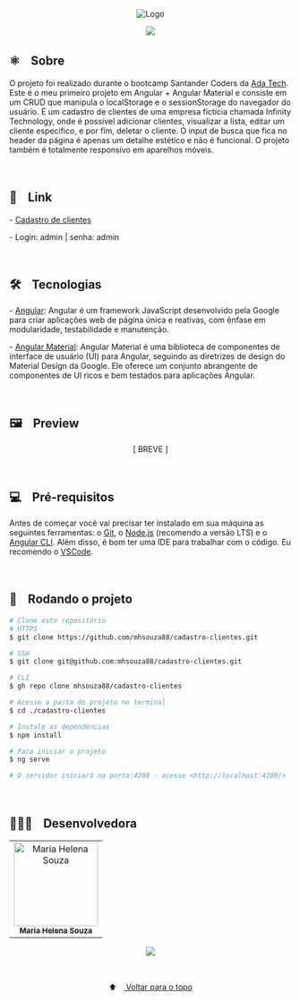 <p align="center">
  <img src="https://github-production-user-asset-6210df.s3.amazonaws.com/88038506/276441601-0ba4940b-26a7-4ef3-affd-2d850ce98bc4.png" alt="Logo" id="top">
  </p>

<p align="center">
  <a href="https://github.com/mhsouza88/cadastro-clientes/blob/master/LICENSE" target="_blank"><img src="https://img.shields.io/static/v1?label=License&message=MIT&color=informational"></a>
 </p>
 
 <h2> ⚛️ﾠSobre</h2>
 <p>O projeto foi realizado durante o bootcamp Santander Coders da <a href="https://ada.tech/" target="_blank">Ada Tech</a>. Este é o meu primeiro projeto em Angular + Angular Material e consiste em um CRUD que manipula o localStorage e o sessionStorage do navegador do usuário. É um cadastro de clientes de uma empresa fictícia chamada Infinity Technology, onde é possível adicionar clientes, visualizar a lista, editar um cliente específico, e por fim, deletar o cliente. O input de busca que fica no header da página é apenas um detalhe estético e não é funcional. O projeto também é totalmente responsivo em aparelhos móveis.
</p><br/>
 
 <h2> 🔗ﾠLink</h2>
 <p>- <a href="https://eminent-women.surge.sh/" target="_blank">Cadastro de clientes</a></p>
 <p>- Login: admin | senha: admin</p>
 <br/>

<h2> 🛠️ﾠTecnologias</h2>
<p> - <a href="https://angular.io/" target="_blank">Angular</a>: Angular é um framework JavaScript desenvolvido pela Google para criar aplicações web de página única e reativas, com ênfase em modularidade, testabilidade e manutenção.</p>
<p> - <a href="https://axios-http.com/docs/intro" target="_blank">Angular Material</a>: Angular Material é uma biblioteca de componentes de interface de usuário (UI) para Angular, seguindo as diretrizes de design do Material Design da Google. Ele oferece um conjunto abrangente de componentes de UI ricos e bem testados para aplicações Angular.</p>
<br/>

<h2> 🖼️ﾠPreview</h2>
<p align="center">
  [ BREVE ]

  </p>
<br/>
 
<h2> 💻ﾠPré-requisitos </h2>

<p>Antes de começar você vai precisar ter instalado em sua máquina as seguintes ferramentas: o <a href="https://git-scm.com" target="_blank">Git</a>, o <a href="https://nodejs.org/en/" target="_blank">Node.js</a> (recomendo a versão LTS) e o <a href="https://angular.io/cli" target="_blank">Angular CLI</a>.
Além disso, é bom ter uma IDE para trabalhar com o código. Eu recomendo o <a href="https://code.visualstudio.com" target="_blank">VSCode</a>.</p><br/>

<h2> 🚀ﾠRodando o projeto </h2>

```bash
# Clone este repositório
# HTTPS
$ git clone https://github.com/mhsouza88/cadastro-clientes.git

# SSH
$ git clone git@github.com:mhsouza88/cadastro-clientes.git

# CLI
$ gh repo clone mhsouza88/cadastro-clientes

# Acesse a pasta do projeto no terminal
$ cd ./cadastro-clientes

# Instale as dependências
$ npm install

# Para iniciar o projeto
$ ng serve

# O servidor iniciará na porta:4200 - acesse <http://localhost:4200/>
```
  <p></p><br/>
 
  <h2> 👩🏻‍💻ﾠDesenvolvedora</h2>
<table align="center">
  <tr>
    <td align="center"><a href="https://github.com/mhsouza88" target="_blank">
      <img src="https://avatars.githubusercontent.com/u/88038506?v=4" width="150px" alt="Maria Helena Souza"/>
      <br />
      <sub><b>Maria Helena Souza</b></sub>
      <br />
    </td>
  </table>
  
  <p align="center">
    <a href="https://www.linkedin.com/in/mhsouza88/" target="_blank"><img src="https://img.shields.io/badge/-LinkedIn-informational?style=for-the-badge&logo=LinkedIn&logoColor=white&color=informational"></a>
  </p><br/>
  
<p align="center">
  ⬆ﾠ<a href="#top"> Voltar para o topo</a>
  </p>
